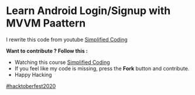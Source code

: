 # Learn Android Login/Signup with MVVM Paattern
I rewrite this code from youtube [Simplified Coding](https://www.youtube.com/watch?v=zFsy0XTJdlg&list=PLk7v1Z2rk4hgmIvyw8rvpiEQxIAbJvDAF)

**Want to contribute ? Follow this :**
- Watching this course [Simplified Coding](https://www.youtube.com/watch?v=zFsy0XTJdlg&list=PLk7v1Z2rk4hgmIvyw8rvpiEQxIAbJvDAF)
- If you feel like my code is missing, press the **Fork** button and contribute.
- Happy Hacking

[#hacktoberfest2020](https://hacktoberfest.digitalocean.com/)
